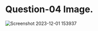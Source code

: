 # Question-04 Image.
![Screenshot 2023-12-01 153937](https://github.com/Khush0031/pw-skills-full-stack-web-dev-assignment-solution/assets/121889921/05270ce1-3704-42a7-9692-5d4fdf4b3356)

